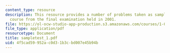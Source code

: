 ```yaml
---
content_type: resource
description: This resource provides a number of problems taken as sample for this
  course from the final examination held in 2001.
file: https://ol-ocw-studio-app-production.s3.amazonaws.com/courses/1-060-engineering-mechanics-ii-spring-2006/4f5cad59952ac0d31b3cbd007e45b94b_sampletest_1.pdf
file_type: application/pdf
resourcetype: Document
title: sampletest_1.pdf
uid: 4f5cad59-952a-c0d3-1b3c-bd007e45b94b
---
```

